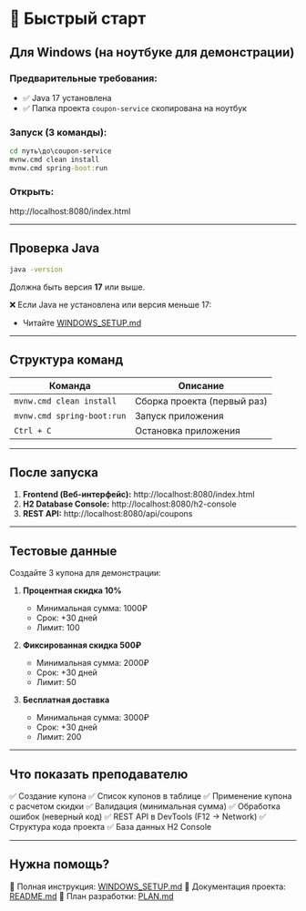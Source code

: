 # 🚀 Быстрый старт

## Для Windows (на ноутбуке для демонстрации)

### Предварительные требования:
- ✅ Java 17 установлена
- ✅ Папка проекта `coupon-service` скопирована на ноутбук

### Запуск (3 команды):

```cmd
cd путь\до\coupon-service
mvnw.cmd clean install
mvnw.cmd spring-boot:run
```

### Открыть:
http://localhost:8080/index.html

---

## Проверка Java

```cmd
java -version
```

Должна быть версия **17** или выше.

❌ Если Java не установлена или версия меньше 17:
- Читайте [WINDOWS_SETUP.md](WINDOWS_SETUP.md)

---

## Структура команд

| Команда | Описание |
|---------|----------|
| `mvnw.cmd clean install` | Сборка проекта (первый раз) |
| `mvnw.cmd spring-boot:run` | Запуск приложения |
| `Ctrl + C` | Остановка приложения |

---

## После запуска

1. **Frontend (Веб-интерфейс):** http://localhost:8080/index.html
2. **H2 Database Console:** http://localhost:8080/h2-console
3. **REST API:** http://localhost:8080/api/coupons

---

## Тестовые данные

Создайте 3 купона для демонстрации:

1. **Процентная скидка 10%**
   - Минимальная сумма: 1000₽
   - Срок: +30 дней
   - Лимит: 100

2. **Фиксированная скидка 500₽**
   - Минимальная сумма: 2000₽
   - Срок: +30 дней
   - Лимит: 50

3. **Бесплатная доставка**
   - Минимальная сумма: 3000₽
   - Срок: +30 дней
   - Лимит: 200

---

## Что показать преподавателю

✅ Создание купона
✅ Список купонов в таблице
✅ Применение купона с расчетом скидки
✅ Валидация (минимальная сумма)
✅ Обработка ошибок (неверный код)
✅ REST API в DevTools (F12 → Network)
✅ Структура кода проекта
✅ База данных H2 Console

---

## Нужна помощь?

📖 Полная инструкция: [WINDOWS_SETUP.md](WINDOWS_SETUP.md)
📖 Документация проекта: [README.md](README.md)
📖 План разработки: [PLAN.md](PLAN.md)
